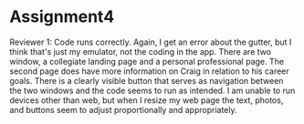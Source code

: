 # Assignment4
Reviewer 1:
Code runs correctly. Again, I get an error about the gutter, but I think that's just my emulator, not the coding in the app. There are two window, a collegiate landing page and a personal professional page. The second page does have more information on Craig in relation to his career goals. There is a clearly visible button that serves as navigation between the two windows and the code seems to run as intended. I am unable to run devices other than web, but when I resize my web page the text, photos, and buttons seem to adjust proportionally and appropriately. 
